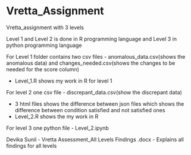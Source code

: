 # Vretta_Assignment
Vretta_assignment with 3 levels

Level 1 and Level 2 is done in R programming language and Level 3 in python programming language

For Level 1 folder contains two csv files - anomalous_data.csv(shows the anomalous data) and changes_needed.csv(shows the changes to be needed for the score column) 
- Level_1.R shows my work in R for level 1

For level 2 one csv file - discrepant_data.csv(show the discrepant data) 
- 3 html files shows the difference between json files which shows the difference between condition satisfied and not satisfied ones
- Level_2.R shows the my work in R

For level 3 one python file - Level_2.ipynb

Devika Sunil - Vretta Assessment_All Levels Findings .docx - Explains all findings for all levels
